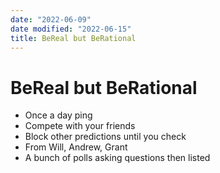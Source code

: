 ```yaml
---
date: "2022-06-09"
date modified: "2022-06-15"
title: BeReal but BeRational
---
```


# BeReal but BeRational
- Once a day ping
- Compete with your friends
- Block other predictions until you check
- From Will, Andrew, Grant
- A bunch of polls asking questions then listed
